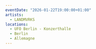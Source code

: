 ```yaml
---
eventDate: "2026-01-22T19:00:00+01:00"
artists:
  - LANDMVRKS
locations:
  - UFO Berlin - Konzerthalle
  - Berlin
  - Allemagne
---
```

